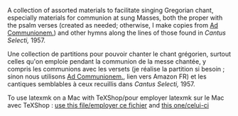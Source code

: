 A collection of assorted materials to facilitate singing Gregorian chant, especially materials for communion at sung Masses, both the proper with the psalm verses (created as needed; otherwise, I make copies from [Ad Communionem.](https://www.amazon.com/Ad-Communionem-Antiphons-K-Lartigue/dp/1523398272)) and other hymns along the lines of those found in _Cantus Selecti,_ 1957.

Une collection de partitions pour pouvoir chanter le chant grégorien, surtout celles qu'on emploie pendant la communion de la messe chantée, y compris les communions avec les versets (je réalise la partition si besoin ; sinon nous utilisons [Ad Communionem.](https://www.amazon.fr/Ad-Communionem-Antiphons-K-Lartigue/dp/1523398272), lien vers Amazon FR) et les cantiques semblables à ceux recuillis dans _Cantus Selecti,_ 1957.

To use latexmk on a Mac with TeXShop/pour employer latexmk sur le Mac avec TeXShop : [use this file/employer ce fichier](https://github.com/MRoth1910/Vesperale-Romanum/blob/main/lualatexmk.engine) and [this one/celui-ci](https://github.com/MRoth1910/Vesperale-Romanum/blob/main/lualatexmkrc)
